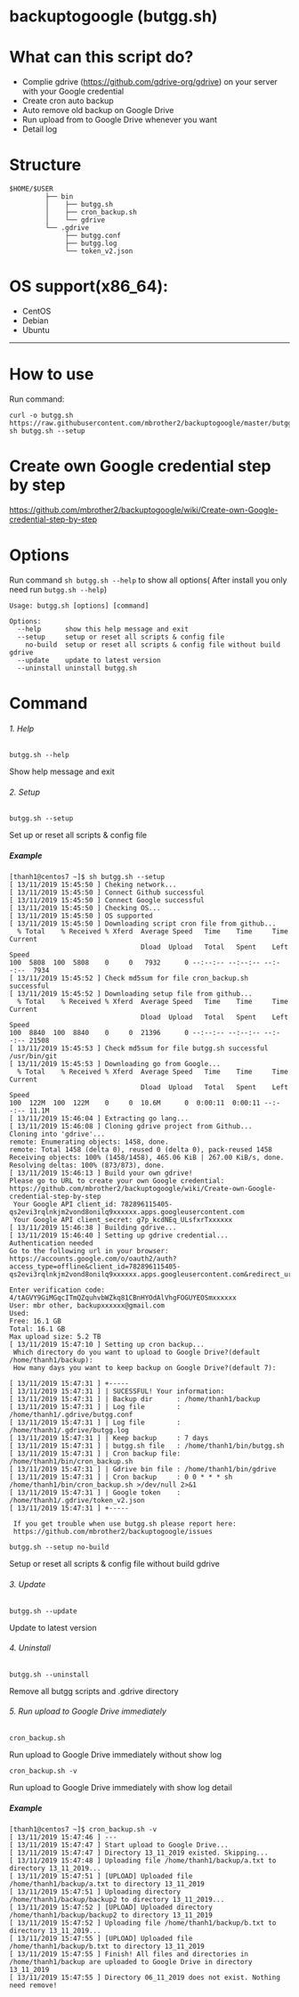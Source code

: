 # backuptogoogle (butgg.sh)
# What can this script do?
- Complie gdrive (https://github.com/gdrive-org/gdrive) on your server with your Google credential
- Create cron auto backup
- Auto remove old backup on Google Drive
- Run upload from to Google Drive whenever you want
- Detail log
# Structure
```
$HOME/$USER
         ├── bin
         │    ├── butgg.sh
         │    ├── cron_backup.sh
         │    └── gdrive
         └── .gdrive
              ├── butgg.conf
              ├── butgg.log
              └── token_v2.json
```
# OS support(x86_64):
- CentOS
- Debian
- Ubuntu
---
# How to use
Run command:
```
curl -o butgg.sh https://raw.githubusercontent.com/mbrother2/backuptogoogle/master/butgg.sh
sh butgg.sh --setup
```
# Create own Google credential step by step
https://github.com/mbrother2/backuptogoogle/wiki/Create-own-Google-credential-step-by-step
# Options
Run command `sh butgg.sh --help` to show all options( After install you only need run `butgg.sh --help`)
```
Usage: butgg.sh [options] [command]

Options:
  --help      show this help message and exit
  --setup     setup or reset all scripts & config file
    no-build  setup or reset all scripts & config file without build gdrive
  --update    update to latest version
  --uninstall uninstall butgg.sh
```
# Command
###### 1. Help
```
butgg.sh --help
```
Show help message and exit
###### 2. Setup
```
butgg.sh --setup
```
Set up or reset all scripts & config file
##### Example
```
[thanh1@centos7 ~]$ sh butgg.sh --setup
[ 13/11/2019 15:45:50 ] Cheking network...
[ 13/11/2019 15:45:50 ] Connect Github successful
[ 13/11/2019 15:45:50 ] Connect Google successful
[ 13/11/2019 15:45:50 ] Checking OS...
[ 13/11/2019 15:45:50 ] OS supported
[ 13/11/2019 15:45:50 ] Downloading script cron file from github...
  % Total    % Received % Xferd  Average Speed   Time    Time     Time  Current
                                 Dload  Upload   Total   Spent    Left  Speed
100  5808  100  5808    0     0   7932      0 --:--:-- --:--:-- --:--:--  7934
[ 13/11/2019 15:45:52 ] Check md5sum for file cron_backup.sh successful
[ 13/11/2019 15:45:52 ] Downloading setup file from github...
  % Total    % Received % Xferd  Average Speed   Time    Time     Time  Current
                                 Dload  Upload   Total   Spent    Left  Speed
100  8840  100  8840    0     0  21396      0 --:--:-- --:--:-- --:--:-- 21508
[ 13/11/2019 15:45:53 ] Check md5sum for file butgg.sh successful
/usr/bin/git
[ 13/11/2019 15:45:53 ] Downloading go from Google...
  % Total    % Received % Xferd  Average Speed   Time    Time     Time  Current
                                 Dload  Upload   Total   Spent    Left  Speed
100  122M  100  122M    0     0  10.6M      0  0:00:11  0:00:11 --:--:-- 11.1M
[ 13/11/2019 15:46:04 ] Extracting go lang...
[ 13/11/2019 15:46:08 ] Cloning gdrive project from Github...
Cloning into 'gdrive'...
remote: Enumerating objects: 1458, done.
remote: Total 1458 (delta 0), reused 0 (delta 0), pack-reused 1458
Receiving objects: 100% (1458/1458), 465.06 KiB | 267.00 KiB/s, done.
Resolving deltas: 100% (873/873), done.
[ 13/11/2019 15:46:13 ] Build your own gdrive!
Please go to URL to create your own Google credential:
https://github.com/mbrother2/backuptogoogle/wiki/Create-own-Google-credential-step-by-step
 Your Google API client_id: 782896115405-qs2evi3rqlnkjm2vond8onilq9xxxxxx.apps.googleusercontent.com
 Your Google API client_secret: g7p_kcdNEq_ULsfxrTxxxxxx
[ 13/11/2019 15:46:38 ] Building gdrive...
[ 13/11/2019 15:46:40 ] Setting up gdrive credential...
Authentication needed
Go to the following url in your browser:
https://accounts.google.com/o/oauth2/auth?access_type=offline&client_id=782896115405-qs2evi3rqlnkjm2vond8onilq9xxxxxx.apps.googleusercontent.com&redirect_uri=urn%3Aietf%3Awg%3Aoauth%3A2.0%3Aoob&response_type=code&scope=https%3A%2F%2Fwww.googleapis.com%2Fauth%2Fdrive&state=state

Enter verification code: 4/tAGVY9GiMGqcITmQZquhvbWZkq81CBnHYOdAlVhgFOGUYEOSmxxxxxx
User: mbr other, backupxxxxxx@gmail.com
Used: 
Free: 16.1 GB
Total: 16.1 GB
Max upload size: 5.2 TB
[ 13/11/2019 15:47:10 ] Setting up cron backup...
 Which directory do you want to upload to Google Drive?(default /home/thanh1/backup): 
 How many days you want to keep backup on Google Drive?(default 7): 

[ 13/11/2019 15:47:31 ] +-----
[ 13/11/2019 15:47:31 ] | SUCESSFUL! Your information:
[ 13/11/2019 15:47:31 ] | Backup dir      : /home/thanh1/backup
[ 13/11/2019 15:47:31 ] | Log file        : /home/thanh1/.gdrive/butgg.conf
[ 13/11/2019 15:47:31 ] | Log file        : /home/thanh1/.gdrive/butgg.log
[ 13/11/2019 15:47:31 ] | Keep backup     : 7 days
[ 13/11/2019 15:47:31 ] | butgg.sh file   : /home/thanh1/bin/butgg.sh
[ 13/11/2019 15:47:31 ] | Cron backup file: /home/thanh1/bin/cron_backup.sh
[ 13/11/2019 15:47:31 ] | Gdrive bin file : /home/thanh1/bin/gdrive
[ 13/11/2019 15:47:31 ] | Cron backup     : 0 0 * * * sh /home/thanh1/bin/cron_backup.sh >/dev/null 2>&1
[ 13/11/2019 15:47:31 ] | Google token    : /home/thanh1/.gdrive/token_v2.json
[ 13/11/2019 15:47:31 ] +-----

 If you get trouble when use butgg.sh please report here:
 https://github.com/mbrother2/backuptogoogle/issues
```
```
butgg.sh --setup no-build
```
Setup or reset all scripts & config file without build gdrive
###### 3. Update
```
butgg.sh --update
```
Update to latest version
###### 4. Uninstall
```
butgg.sh --uninstall
```
Remove all butgg scripts and .gdrive directory
###### 5. Run upload to Google Drive immediately
```
cron_backup.sh
```
Run upload to Google Drive immediately without show log
```
cron_backup.sh -v
```
Run upload to Google Drive immediately with show log detail
##### Example
```
[thanh1@centos7 ~]$ cron_backup.sh -v
[ 13/11/2019 15:47:46 ] ---
[ 13/11/2019 15:47:47 ] Start upload to Google Drive...
[ 13/11/2019 15:47:47 ] Directory 13_11_2019 existed. Skipping...
[ 13/11/2019 15:47:48 ] Uploading file /home/thanh1/backup/a.txt to directory 13_11_2019...
[ 13/11/2019 15:47:51 ] [UPLOAD] Uploaded file /home/thanh1/backup/a.txt to directory 13_11_2019
[ 13/11/2019 15:47:51 ] Uploading directory /home/thanh1/backup/backup2 to directory 13_11_2019...
[ 13/11/2019 15:47:52 ] [UPLOAD] Uploaded directory /home/thanh1/backup/backup2 to directory 13_11_2019
[ 13/11/2019 15:47:52 ] Uploading file /home/thanh1/backup/b.txt to directory 13_11_2019...
[ 13/11/2019 15:47:55 ] [UPLOAD] Uploaded file /home/thanh1/backup/b.txt to directory 13_11_2019
[ 13/11/2019 15:47:55 ] Finish! All files and directories in /home/thanh1/backup are uploaded to Google Drive in directory 13_11_2019
[ 13/11/2019 15:47:55 ] Directory 06_11_2019 does not exist. Nothing need remove!
```
